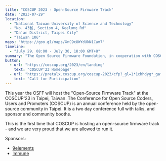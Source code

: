 ```yaml
---
title: "COSCUP 2023 - Open-Source Firmware Track"
date: "2023-07-29"
location:
  - "National Taiwan University of Science and Technology"
  - "No. 43號, Section 4, Keelung Rd"
  - "Da’an District, Taipei City" 
  - "Taiwan 106"
maps: "https://goo.gl/maps/XnC9c8WYdUkN1Cam7"
timeline:
  - "July 29, 08:00 - July 30, 18:00 GMT+8"
summary: "The Open Source Firmware Foundation, in cooperation with COSCUP, will run the open-source firmware track at this year's COSCUP conference in Taipei, Taiwan."
button:
  - url: "https://coscup.org/2023/en/landing"
    text: "COSCUP'23 Homepage"
  - url: "https://pretalx.coscup.org/coscup-2023/cfp?_gl=1*1chhdyg*_ga*NDQ1Mjg2Mjk5LjE2ODA3ODE2MDM.*_ga_C9EMTMDSS1*MTY4MjM1NTY3OC42LjEuMTY4MjM1NTgyNi4wLjAuMA.."
    text: "Call for Participation"
---
```


This year the OSFF will host the "Open-Source Firmware Track" at the COSCUP'23 in Taipei, Taiwan. The Conference for Open Source Coders, Users and Promoters (COSCUP) is an annual conference held by the open-source community in Taipei. It is a two day conference full with talks, and sponsor and community booths.

This is the first time that COSCUP is hosting an open-source firmware track - and we are very proud that we are allowed to run it.

Sponsors:
- [9elements](https://9esec.io)
- [Immune](https://immune.gmbh)
